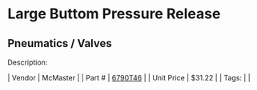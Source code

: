 # Large Buttom Pressure Release
## Pneumatics / Valves
Description: 	 

| Vendor | McMaster | 
| Part # | [6790T46](https://www.mcmaster.com/#6790T46) | 
| Unit Price | $31.22 | 
| Tags: |  | 
